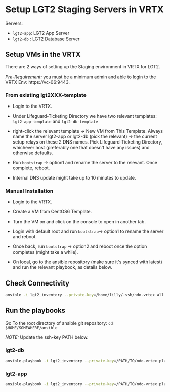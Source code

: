 # Setup LGT2 Staging Servers in VRTX

Servers:
+ `lgt2-app`: LGT2 App Server
+ `lgt2-db` : LGT2 Database Server

## Setup VMs in the VRTX
There are 2 ways of setting up the Staging environment in VRTX for LGT2.

*Pre-Requirement:* you must be a minimum admin and able to login to the VRTX Env: https://vc-06:9443.

### From existing lgt2XXX-template
+ Login to the VRTX.

+ Under Lifeguard-Ticketing Directory we have two relevant templates: `lgt2-app-template` and `lgt2-db-template`

+ right-click the relevant template -> New VM from This Template.
Always name the server lgt2-app or lgt2-db (pick the relevant) -> the current setup relays on these 2 DNS names.
Pick Lifeguard-Ticketing Directory, whichever host (preferably one that doesn't have any issues) and otherwise defaults.

+ Run `bootstrap` -> option1 and rename the server to the relevant. Once complete, reboot.

+ Internal DNS update might take up to 10 minutes to update.


### Manual Installation
+ Login to the VRTX.

+ Create a VM from CentOS6 Template.

+ Turn the VM on and click on the console to open in another tab.

+ Login with default root and run `bootstrap`-> option1 to rename the server and reboot.

+ Once back, run `bootstrap` -> option2 and reboot once the option completes (might take a while).

+ On local, go to the ansible repository (make sure it's synced with latest) and run the relevant playbook, as details below.


## Check Connectivity
```bash
ansible -i lgt2_inventory --private-key=/home/lilly/.ssh/ndo-vrtex all -m ping
```

## Run the playbooks
Go To the root directory of ansible git repository: `cd $HOME/SOMEWHERE/ansible`

*NOTE:* Update the ssh-key PATH below.


### lgt2-db
```bash
ansible-playbook -i lgt2_inventory --private-key=/PATH/TO/ndo-vrtex playbooks/lgt2/lgt2db.yml
```

### lgt2-app
```bash
ansible-playbook -i lgt2_inventory --private-key=/PATH/TO/ndo-vrtex playbooks/lgt2/lgt2app.yml
```



